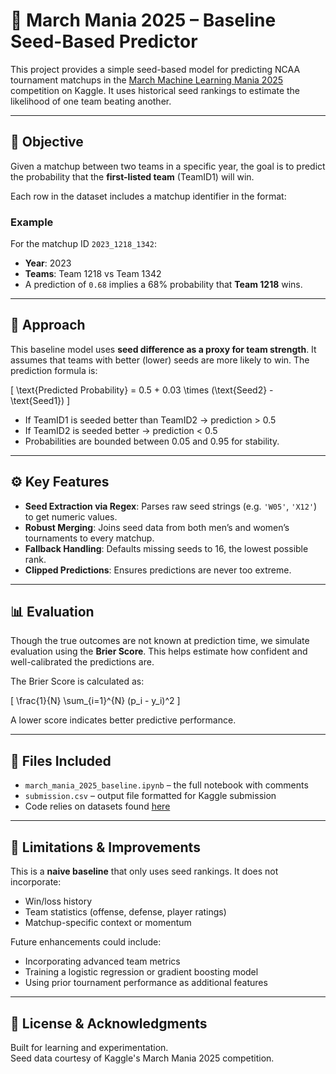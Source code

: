 # 🏀 March Mania 2025 – Baseline Seed-Based Predictor

This project provides a simple seed-based model for predicting NCAA tournament matchups in the [March Machine Learning Mania 2025](https://www.kaggle.com/competitions/march-machine-learning-mania-2025/data) competition on Kaggle. It uses historical seed rankings to estimate the likelihood of one team beating another.

---

## 🎯 Objective

Given a matchup between two teams in a specific year, the goal is to predict the probability that the **first-listed team** (TeamID1) will win.

Each row in the dataset includes a matchup identifier in the format:

<YEAR><TEAMID1><TEAMID2>


### Example

For the matchup ID `2023_1218_1342`:
- **Year**: 2023  
- **Teams**: Team 1218 vs Team 1342  
- A prediction of `0.68` implies a 68% probability that **Team 1218** wins.

---

## 🧠 Approach

This baseline model uses **seed difference as a proxy for team strength**. It assumes that teams with better (lower) seeds are more likely to win. The prediction formula is:

\[
\text{Predicted Probability} = 0.5 + 0.03 \times (\text{Seed2} - \text{Seed1})
\]

- If TeamID1 is seeded better than TeamID2 → prediction > 0.5  
- If TeamID2 is seeded better → prediction < 0.5  
- Probabilities are bounded between 0.05 and 0.95 for stability.

---

## ⚙️ Key Features

- **Seed Extraction via Regex**: Parses raw seed strings (e.g. `'W05'`, `'X12'`) to get numeric values.
- **Robust Merging**: Joins seed data from both men’s and women’s tournaments to every matchup.
- **Fallback Handling**: Defaults missing seeds to 16, the lowest possible rank.
- **Clipped Predictions**: Ensures predictions are never too extreme.

---

## 📊 Evaluation

Though the true outcomes are not known at prediction time, we simulate evaluation using the **Brier Score**. This helps estimate how confident and well-calibrated the predictions are.

The Brier Score is calculated as:

\[
\frac{1}{N} \sum_{i=1}^{N} (p_i - y_i)^2
\]

A lower score indicates better predictive performance.

---

## 📁 Files Included

- `march_mania_2025_baseline.ipynb` – the full notebook with comments
- `submission.csv` – output file formatted for Kaggle submission
- Code relies on datasets found [here](https://www.kaggle.com/competitions/march-machine-learning-mania-2025/data)

---

## 🚧 Limitations & Improvements

This is a **naive baseline** that only uses seed rankings. It does not incorporate:

- Win/loss history
- Team statistics (offense, defense, player ratings)
- Matchup-specific context or momentum

Future enhancements could include:
- Incorporating advanced team metrics
- Training a logistic regression or gradient boosting model
- Using prior tournament performance as additional features

---

## 💬 License & Acknowledgments

Built for learning and experimentation.  
Seed data courtesy of Kaggle's March Mania 2025 competition.
